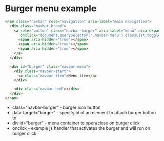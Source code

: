# Burger menu example

```html
<nav class="navbar" role="navigation" aria-label="main navigation">
  <div class="navbar-brand">
    <a role="button" class="navbar-burger" aria-label="menu" aria-expanded="false" data-target="burger"
       onclick="document.querySelector('.navbar-menu').classList.toggle('is-active');document.querySelector('.navbar-burger').classList.toggle('is-active');">
      <span aria-hidden="true"></span>
      <span aria-hidden="true"></span>
      <span aria-hidden="true"></span>
    </a>
  </div>

  <div id="burger" class="navbar-menu">
    <div class="navbar-start">
      <a class="navbar-item">Menu item</a>
    </div>

    <div class="navbar-end"></div>
  </div>
</nav>
```

- class="navbar-burger" - burger icon button
- data-target="burger" - specify id of an element to attach burger button to
- div id="burger" - menu container to open/close on burger click
- onclick - example js handler that activates the burger and will run on burger click
